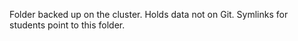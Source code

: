 Folder backed up on the cluster. Holds data not on Git. Symlinks for students point to this folder.
